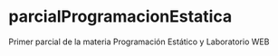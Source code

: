 # parcialProgramacionEstatica
Primer parcial de la materia Programación Estático y Laboratorio WEB 

